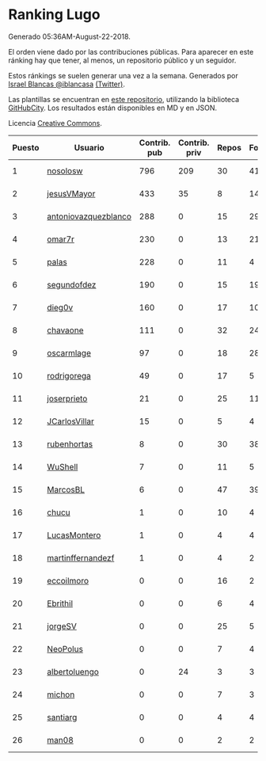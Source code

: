 # Ranking Lugo

Generado 05:36AM-August-22-2018.

El orden viene dado por las contribuciones públicas. Para aparecer en este ránking hay que tener, al menos, un repositorio público y un seguidor.

Estos ránkings se suelen generar una vez a la semana. Generados por [Israel Blancas @iblancasa](https://github.com/iblancasa/) [(Twitter)](https://twitter.com/iblancasa).

Las plantillas se encuentran en [este repositorio](https://github.com/iblancasa/GH-Spanish-Ranking), utilizando la biblioteca [GitHubCity](https://github.com/iblancasa/GitHubCity). Los resultados están disponibles en MD y en JSON.

Licencia [Creative Commons](https://creativecommons.org/licenses/by/4.0/).

| Puesto   |  Usuario  | Contrib. pub | Contrib. priv |Repos| Followers | Desde |  Avatar  |
|----------|-----------|--------------|---------------|-----|-----------|-------|----------|
|1|[nosolosw](https://github.com/nosolosw)|796|209|30|41|2011-01-25|![nosolosw]()|
|2|[jesusVMayor](https://github.com/jesusVMayor)|433|35|8|14|2013-09-05|![jesusVMayor]()|
|3|[antoniovazquezblanco](https://github.com/antoniovazquezblanco)|288|0|15|29|2010-06-13|![antoniovazquezblanco]()|
|4|[omar7r](https://github.com/omar7r)|230|0|13|21|2011-02-25|![omar7r]()|
|5|[palas](https://github.com/palas)|228|0|11|4|2011-02-25|![palas]()|
|6|[segundofdez](https://github.com/segundofdez)|190|0|15|19|2011-06-25|![segundofdez]()|
|7|[dieg0v](https://github.com/dieg0v)|160|0|17|10|2011-06-23|![dieg0v]()|
|8|[chavaone](https://github.com/chavaone)|111|0|32|24|2011-07-28|![chavaone]()|
|9|[oscarmlage](https://github.com/oscarmlage)|97|0|18|28|2009-06-24|![oscarmlage]()|
|10|[rodrigorega](https://github.com/rodrigorega)|49|0|17|5|2013-01-31|![rodrigorega]()|
|11|[joserprieto](https://github.com/joserprieto)|21|0|25|11|2011-10-21|![joserprieto]()|
|12|[JCarlosVillar](https://github.com/JCarlosVillar)|15|0|5|4|2016-04-26|![JCarlosVillar]()|
|13|[rubenhortas](https://github.com/rubenhortas)|8|0|30|38|2013-09-02|![rubenhortas]()|
|14|[WuShell](https://github.com/WuShell)|7|0|11|5|2011-06-25|![WuShell]()|
|15|[MarcosBL](https://github.com/MarcosBL)|6|0|47|39|2010-09-06|![MarcosBL]()|
|16|[chucu](https://github.com/chucu)|1|0|10|4|2012-11-15|![chucu]()|
|17|[LucasMontero](https://github.com/LucasMontero)|1|0|4|4|2014-05-29|![LucasMontero]()|
|18|[martinffernandezf](https://github.com/martinffernandezf)|1|0|4|2|2016-02-08|![martinffernandezf]()|
|19|[eccoilmoro](https://github.com/eccoilmoro)|0|0|16|2|2013-01-28|![eccoilmoro]()|
|20|[Ebrithil](https://github.com/Ebrithil)|0|0|6|4|2008-12-20|![Ebrithil]()|
|21|[jorgeSV](https://github.com/jorgeSV)|0|0|25|5|2013-04-18|![jorgeSV]()|
|22|[NeoPolus](https://github.com/NeoPolus)|0|0|7|4|2012-02-04|![NeoPolus]()|
|23|[albertoluengo](https://github.com/albertoluengo)|0|24|3|3|2012-08-30|![albertoluengo]()|
|24|[michon](https://github.com/michon)|0|0|7|3|2009-04-06|![michon]()|
|25|[santiarg](https://github.com/santiarg)|0|0|4|4|2014-05-16|![santiarg]()|
|26|[man08](https://github.com/man08)|0|0|2|2|2015-07-07|![man08]()|
